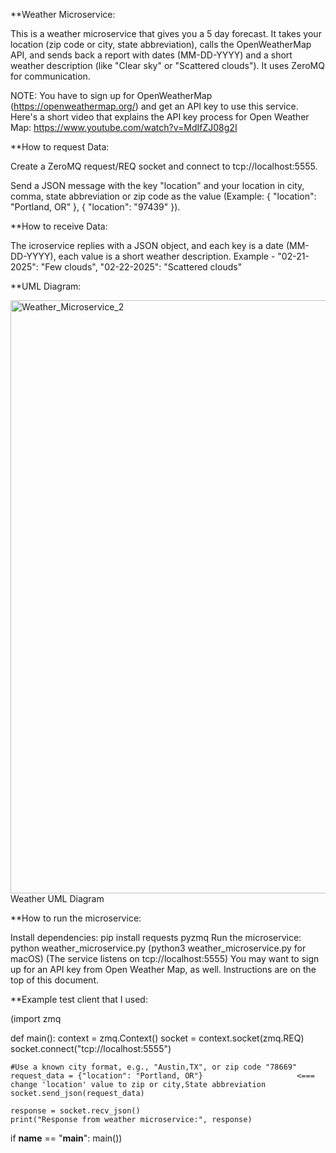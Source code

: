 **Weather Microservice:

This is a weather microservice that gives you a 5 day forecast. It takes your location (zip code or city, state abbreviation), 
calls the OpenWeatherMap API, and sends back a report with dates (MM-DD-YYYY) and a short weather description
(like "Clear sky" or "Scattered clouds"). It uses ZeroMQ for communication.

NOTE: You have to sign up for OpenWeatherMap (https://openweathermap.org/) and get an API key to use this service.
Here's a short video that explains the API key process for Open Weather Map: https://www.youtube.com/watch?v=MdIfZJ08g2I

**How to request Data:

Create a ZeroMQ request/REQ socket and connect to tcp://localhost:5555.

Send a JSON message with the key "location" and your location in city, comma, state abbreviation or zip code
as the value (Example: { "location": "Portland, OR" }, { "location": "97439" }).

**How to receive Data:

The  icroservice replies with a JSON object, and each key is a date (MM-DD-YYYY), each value is a short weather description.
Example - "02-21-2025": "Few clouds", "02-22-2025": "Scattered clouds"

**UML Diagram:

<img width="949" alt="Weather_Microservice_2" src="https://github.com/user-attachments/assets/c0b66b37-df72-430e-961b-43001c080d4f" />
Weather UML Diagram

**How to run the microservice:

Install dependencies: pip install requests pyzmq
Run the microservice: python weather_microservice.py (python3 weather_microservice.py for macOS)
(The service listens on tcp://localhost:5555)
You may want to sign up for an API key from Open Weather Map, as well. Instructions are on the top of this document.

**Example test client that I used:

(import zmq

def main():
    context = zmq.Context()
    socket = context.socket(zmq.REQ)
    socket.connect("tcp://localhost:5555")

    #Use a known city format, e.g., "Austin,TX", or zip code "78669"
    request_data = {"location": "Portland, OR"}                     <=== change 'location' value to zip or city,State abbreviation
    socket.send_json(request_data)
    
    response = socket.recv_json()
    print("Response from weather microservice:", response)

if __name__ == "__main__":
    main())









